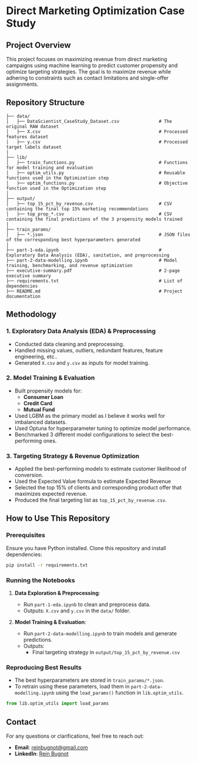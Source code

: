 # Direct Marketing Optimization Case Study

## Project Overview
This project focuses on maximizing revenue from direct marketing campaigns using machine learning to predict customer propensity and optimize targeting strategies. The goal is to maximize revenue while adhering to constraints such as contact limitations and single-offer assignments.

## Repository Structure
```
├── data/
│   ├── DataScientist_CaseStudy_Dataset.csv               # The original RAW dataset
│   ├── X.csv                                             # Processed features dataset
│   ├── y.csv                                             # Processed target labels dataset
│
├── lib/
│   ├── train_functions.py                                # Functions for model training and evaluation
│   ├── optim_utils.py                                    # Reusable functions used in the Optimization step
│   ├── optim_functions.py                                # Objective function used in the Optimization step
│
├── output/
│   ├── top_15_pct_by_revenue.csv                         # CSV containing the final top 15% marketing recommendations
│   ├── top_prop_*.csv                                    # CSV containing the final predictions of the 3 propensity models trained
│
├── train_params/
│   ├── *.json                                            # JSON files of the corresponding best hyperparameters generated
│
├── part-1-eda.ipynb                                      # Exploratory Data Analysis (EDA), sanitation, and preprocessing
├── part-2-data-modelling.ipynb                           # Model training, benchmarking, and revenue optimization
├── executive-summary.pdf                                 # 2-page executive summary
├── requirements.txt                                      # List of dependencies
├── README.md                                             # Project documentation
```

## Methodology
### 1. Exploratory Data Analysis (EDA) & Preprocessing
- Conducted data cleaning and preprocessing.
- Handled missing values, outliers, redundant features, feature engineering, etc..
- Generated `X.csv` and `y.csv` as inputs for model training.

### 2. Model Training & Evaluation
- Built propensity models for:
  - **Consumer Loan**
  - **Credit Card**
  - **Mutual Fund**
- Used LGBM as the primary model as I believe it works well for imbalanced datasets.
- Used Optuna for hyperparameter tuning to optimize model performance.
- Benchmarked 3 different model configurations to select the best-performing ones.

### 3. Targeting Strategy & Revenue Optimization
- Applied the best-performing models to estimate customer likelihood of conversion.
- Used the Expected Value formula to estimate Expected Revenue
- Selected the top 15% of clients and corresponding product offer that maximizes expected revenue.
- Produced the final targeting list as `top_15_pct_by_revenue.csv`.

## How to Use This Repository
### Prerequisites
Ensure you have Python installed. Clone this repository and install dependencies:
```sh
pip install -r requirements.txt
```

### Running the Notebooks
1. **Data Exploration & Preprocessing**:
   - Run `part-1-eda.ipynb` to clean and preprocess data.
   - Outputs: `X.csv` and `y.csv` in the `data/` folder.

2. **Model Training & Evaluation**:
   - Run `part-2-data-modelling.ipynb` to train models and generate predictions.
   - Outputs:
     - Final targeting strategy in `output/top_15_pct_by_revenue.csv`

### Reproducing Best Results
- The best hyperparameters are stored in `train_params/*.json`.
- To retrain using these parameters, load them in `part-2-data-modelling.ipynb` using the `load_params()` function in `lib.optim_utils`.
```python
from lib.optim_utils import load_params
```

## Contact
For any questions or clarifications, feel free to reach out:
- **Email**: reinbugnot@gmail.com
- **LinkedIn**: [Rein Bugnot](https://www.linkedin.com/in/reinbugnot/)
